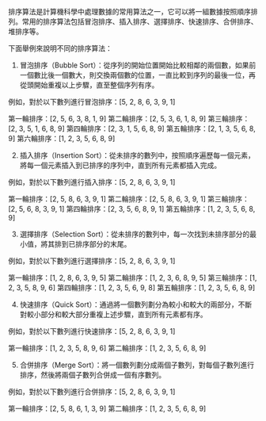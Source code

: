 

排序算法是計算機科學中處理數據的常用算法之一，它可以將一組數據按照順序排列。常用的排序算法包括冒泡排序、插入排序、選擇排序、快速排序、合併排序、堆排序等。

下面舉例來說明不同的排序算法：

1. 冒泡排序（Bubble Sort）：從序列的開始位置開始比較相鄰的兩個數，如果前一個數比後一個數大，則交換兩個數的位置，一直比較到序列的最後一位，再從頭開始重複以上步驟，直至整個序列有序。

例如，對於以下數列進行冒泡排序：[5, 2, 8, 6, 3, 9, 1]

第一輪排序：[2, 5, 6, 3, 8, 1, 9]
第二輪排序：[2, 5, 3, 6, 1, 8, 9]
第三輪排序：[2, 3, 5, 1, 6, 8, 9]
第四輪排序：[2, 3, 1, 5, 6, 8, 9]
第五輪排序：[2, 1, 3, 5, 6, 8, 9]
第六輪排序：[1, 2, 3, 5, 6, 8, 9]

2. 插入排序（Insertion Sort）：從未排序的數列中，按照順序遍歷每一個元素，將每一個元素插入到已排序的序列中，直到所有元素都插入完成。

例如，對於以下數列進行插入排序：[5, 2, 8, 6, 3, 9, 1]

第一輪排序：[2, 5, 8, 6, 3, 9, 1]
第二輪排序：[2, 5, 8, 6, 3, 9, 1]
第三輪排序：[2, 5, 6, 8, 3, 9, 1]
第四輪排序：[2, 3, 5, 6, 8, 9, 1]
第五輪排序：[1, 2, 3, 5, 6, 8, 9]

3. 選擇排序（Selection Sort）：從未排序的數列中，每一次找到未排序部分的最小值，將其排到已排序部分的末尾。

例如，對於以下數列進行選擇排序：[5, 2, 8, 6, 3, 9, 1]

第一輪排序：[1, 2, 8, 6, 3, 9, 5]
第二輪排序：[1, 2, 3, 6, 8, 9, 5]
第三輪排序：[1, 2, 3, 5, 8, 9, 6]
第四輪排序：[1, 2, 3, 5, 6, 9, 8]
第五輪排序：[1, 2, 3, 5, 6, 8, 9]

4. 快速排序（Quick Sort）：通過將一個數列劃分為較小和較大的兩部分，不斷對較小部分和較大部分重複上述步驟，直到所有元素都有序。

例如，對於以下數列進行快速排序：[5, 2, 8, 6, 3, 9, 1]

第一輪排序：[1, 2, 3, 5, 8, 9, 6]
第二輪排序：[1, 2, 3, 5, 6, 8, 9]

5. 合併排序（Merge Sort）：將一個數列劃分成兩個子數列，對每個子數列進行排序，然後將兩個子數列合併成一個有序數列。

例如，對於以下數列進行合併排序：[5, 2, 8, 6, 3, 9, 1]

第一輪排序：[2, 5, 8, 6, 1, 3, 9]
第二輪排序：[1, 2, 3, 5, 6, 8, 9]